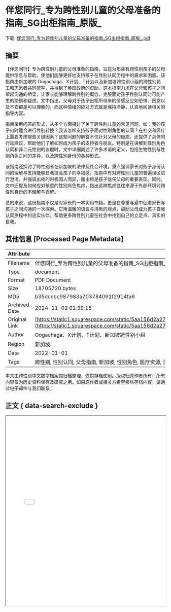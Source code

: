 # 伴您同行_专为跨性别儿童的父母准备的指南_SG出柜指南_原版_

<!-- tcd_download_link -->
下载: <a href="../伴您同行_专为跨性别儿童的父母准备的指南_SG出柜指南_原版_.pdf" download>伴您同行_专为跨性别儿童的父母准备的指南_SG出柜指南_原版_.pdf</a>
<!-- tcd_download_link_end -->

## 摘要

<!-- tcd_abstract -->
【伴您同行】专为跨性别儿童的父母准备的指南，旨在为那些有跨性别孩子的父母提供信息与帮助，使他们能够更好地支持孩子在性别认同历程中的需求和困惑。该指南由新加坡的 Oogachaga、X计划、T计划以及新加坡跨性别小组的跨性别员工和志愿者共同撰写，并得到了英国政府的资助。这本指南力求在父母和孩子之间架起沟通的桥梁，让家长能够理解跨性别的概念，克服面对孩子性别认同时可能产生的恐惧和疑虑。文中指出，父母对于孩子出柜所带来的情感反应如恐惧、困惑以及不安都是可以理解的，而这种情绪的应对方式就是保持冷静，认真地阅读相关的指导内容。

指南采用问答的形式，从多个方面探讨了关于跨性别儿童的常见问题，如：我的孩子何时适合进行性别转换？我该怎样支持孩子面对性别角色的认同？在社交和医疗上需要考虑哪些关键因素？这些问题的解答不仅针对父母的疑惑，还提供了具体的行动建议，帮助他们了解如何成为孩子的支持者与朋友。特别是在讲解到性别角色认同和非二元性别的议题时，文中详细阐述了许多术语的定义，包括生物性别与性别角色之间的差异，以及跨性别身份的各种形式。

该指南还探讨了跨性别者在新加坡的法律及社会环境，重点强调家长对孩子身份认同的理解与支持能够显著提高孩子的幸福感。指南中有对跨性别儿童的普遍误区进行澄清，并强调出柜的时机因人而异，而出柜是孩子信任父母的重要表现。同时，文中还提及如何应对孩童的性别角色焦虑，指出这种焦虑往往来源于外部环境对跨性别身份的不理解与误解。

总的来说，这份指南不仅是对家长的一本实用书籍，更是在尊重与爱中促进家长与孩子之间沟通的一次探索。它用温暖的语言与清晰的观点，鼓励父母成为孩子自我认同旅程中的忠实伙伴，帮助更多跨性别儿童在社会中找到自己的立足点、真实的自我。

<!-- tcd_abstract_end -->

## 其他信息 [Processed Page Metadata]

| Attribute       | Value                                  |
|-----------------|----------------------------------------|
| Filename        | 伴您同行_专为跨性别儿童的父母准备的指南_SG出柜指南_原版_.pdf                             |
| Type            | document                                 |
| Format          | PDF Document                               |
| Size            | 18705720 bytes                           |
| MD5             | b35dcebc987983a703784091f2914fa6                                  |
| Archived Date   | 2024-11-02 02:39:15                             |
| Original Link   | [https://static1.squarespace.com/static/5aa156d2a2772c9d21435594/t/623445842e39a70416778107/1647592912978/iwwy_2022_zh.pdf](https://static1.squarespace.com/static/5aa156d2a2772c9d21435594/t/623445842e39a70416778107/1647592912978/iwwy_2022_zh.pdf)                         |
| Author          | Oogachaga、X计划、T计划、新加坡跨性别小组                               |
| Region          | 新加坡                               |
| Date            | 2022-01-01                                 |
| Tags            | 跨性别, 性别认同, 父母指南, 新加坡, 性别角色, 医疗资源, 法律政策, 社会支持                                 |

本文由跨性别中文数字档案馆归档整理，仅供存档使用。版权归原作者所有，所有内容仅为历史资料保存及研究之用。如果原作者或相关方希望移除存档内容，请通过电子邮件与我们联系。

## 正文 { data-search-exclude }

<!-- tcd_main_text -->
<iframe src="../伴您同行_专为跨性别儿童的父母准备的指南_SG出柜指南_原版_.pdf" width="100%" height="600px">
    <p>无法显示PDF，请下载查看。</p>
</iframe>
<!-- tcd_main_text_end -->

